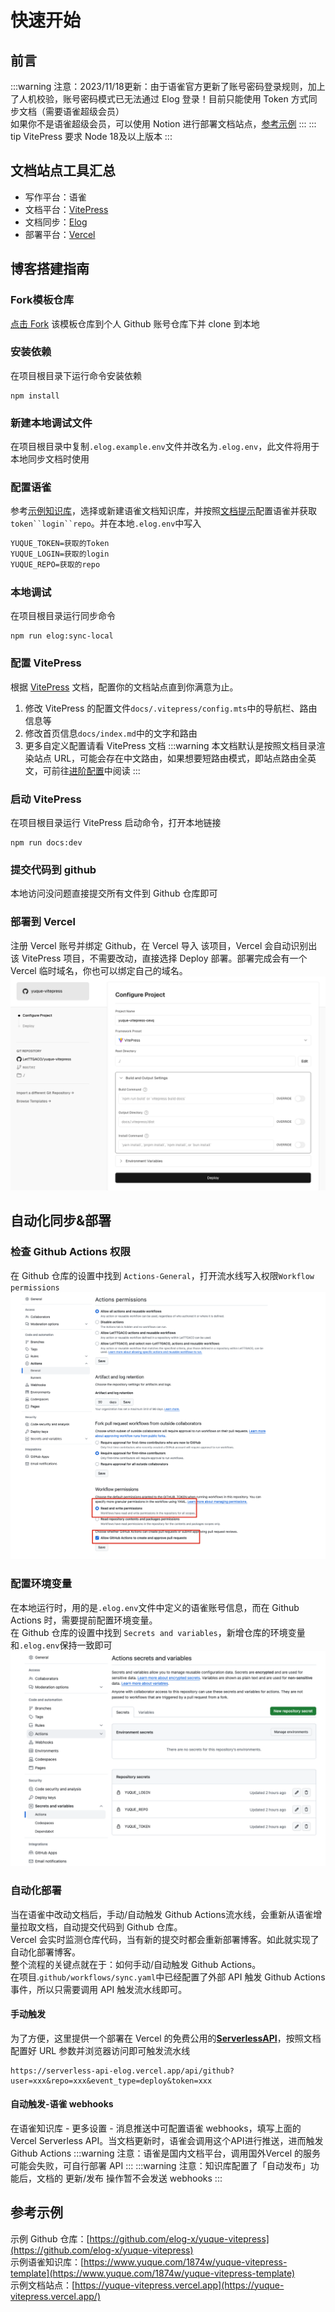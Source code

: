 
# 快速开始

## 前言
:::warning
注意：2023/11/18更新：由于语雀官方更新了账号密码登录规则，加上了人机校验，账号密码模式已无法通过 Elog 登录！目前只能使用 Token 方式同步文档（需要语雀超级会员）  
如果你不是语雀超级会员，可以使用 Notion 进行部署文档站点，[参考示例](https://github.com/LetTTGACO/elog-docs)
:::
::: tip
VitePress 要求 Node 18及以上版本
:::

## 文档站点工具汇总

- 写作平台：语雀
- 文档平台：[VitePress](https://vitepress.dev/)
- 文档同步：[Elog](https://github.com/LetTTGACO/elog)
- 部署平台：[Vercel](https://vercel.com)

## 博客搭建指南

### Fork模板仓库
[点击 Fork](https://github.com/elog-x/yuque-vitepress) 该模板仓库到个人 Github 账号仓库下并 clone 到本地

### 安装依赖
在项目根目录下运行命令安装依赖
```shell
npm install
```

### 新建本地调试文件
在项目根目录中复制`.elog.example.env`文件并改名为`.elog.env`，此文件将用于本地同步文档时使用

### 配置语雀
参考[示例知识库](https://www.yuque.com/1874w/yuque-vitepress-template)，选择或新建语雀文档知识库，并按照[文档提示](https://elog.1874.cool/notion/gvnxobqogetukays#login)配置语雀并获取 `token``login``repo`。并在本地`.elog.env`中写入
```latex
YUQUE_TOKEN=获取的Token
YUQUE_LOGIN=获取的login
YUQUE_REPO=获取的repo
```

### 本地调试
在项目根目录运行同步命令
```shell
npm run elog:sync-local
```

### 配置 VitePress
根据 [VitePress](https://vitepress.dev/) 文档，配置你的文档站点直到你满意为止。

1. 修改 VitePress 的配置文件`docs/.vitepress/config.mts`中的导航栏、路由信息等
2. 修改首页信息`docs/index.md`中的文字和路由
3. 更多自定义配置请看 VitePress 文档
:::warning
本文档默认是按照文档目录渲染站点 URL，可能会存在中文路由，如果想要短路由模式，即站点路由全英文，可前往[进阶配置](/docs/进阶配置/VitePress短路由模式)中阅读
:::

### 启动 VitePress
在项目根目录运行 VitePress 启动命令，打开本地链接
```shell
npm run docs:dev
```

### 提交代码到 github
本地访问没问题直接提交所有文件到 Github 仓库即可

### 部署到 Vercel
注册 Vercel 账号并绑定 Github，在 Vercel 导入 该项目，Vercel 会自动识别出该 VitePress 项目，不需要改动，直接选择 Deploy 部署。部署完成会有一个 Vercel 临时域名，你也可以绑定自己的域名。
![image.png](../images/2df2e6f85b7ba8d86f83a103988f08a4.png)

## 自动化同步&部署

### 检查 Github Actions 权限
在 Github 仓库的设置中找到 `Actions-General`，打开流水线写入权限`Workflow permissions`
![image.png](../images/ea903f5672495500ba7966b348453446.png)

### 配置环境变量
在本地运行时，用的是`.elog.env`文件中定义的语雀账号信息，而在 Github Actions 时，需要提前配置环境变量。  
在 Github 仓库的设置中找到 `Secrets and variables`，新增仓库的环境变量和`.elog.env`保持一致即可
![image.png](../images/e5e6b85512cb1a786c95161544ae7f3f.png)

### 自动化部署
当在语雀中改动文档后，手动/自动触发 Github Actions流水线，会重新从语雀增量拉取文档，自动提交代码到 Github 仓库。  
Vercel 会实时监测仓库代码，当有新的提交时都会重新部署博客。如此就实现了自动化部署博客。  
整个流程的关键点就在于：如何手动/自动触发 Github Actions。  
在项目.`github/workflows/sync.yaml`中已经配置了外部 API 触发 Github Actions 事件，所以只需要调用 API 触发流水线即可。

#### 手动触发
为了方便，这里提供一个部署在 Vercel 的免费公用的[**ServerlessAPI**](https://github.com/elog-x/serverless-api)，按照文档配置好 URL 参数并浏览器访问即可触发流水线
```shell
https://serverless-api-elog.vercel.app/api/github?user=xxx&repo=xxx&event_type=deploy&token=xxx
```

#### 自动触发-语雀 webhooks
在语雀知识库 - 更多设置 - 消息推送中可配置语雀 webhooks，填写上面的 Vercel Serverless API。当文档更新时，语雀会调用这个API进行推送，进而触发 Github Actions
:::warning
注意：语雀是国内文档平台，调用国外Vercel 的服务可能会失败，可自行部署 API
:::
:::warning
注意：知识库配置了「自动发布」功能后，文档的 更新/发布 操作暂不会发送 webhooks
:::

## 参考示例
示例 Github 仓库：[https://github.com/elog-x/yuque-vitepress](https://github.com/elog-x/yuque-vitepress)  
示例语雀知识库：[https://www.yuque.com/1874w/yuque-vitepress-template](https://www.yuque.com/1874w/yuque-vitepress-template)  
示例文档站点：[https://yuque-vitepress.vercel.app](https://yuque-vitepress.vercel.app/)  

